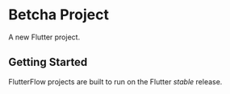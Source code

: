 # Betcha Project

A new Flutter project.

## Getting Started

FlutterFlow projects are built to run on the Flutter _stable_ release.
